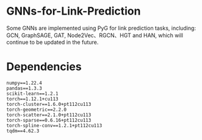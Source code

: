 # GNNs-for-Link-Prediction
Some GNNs are implemented using PyG for link prediction tasks, including: GCN, GraphSAGE, GAT, Node2Vec、RGCN、HGT and HAN, which will continue to be updated in the future.

# Dependencies
```
numpy==1.22.4
pandas==1.3.3
scikit-learn==1.2.1
torch==1.12.1+cu113
torch-cluster==1.6.0+pt112cu113
torch-geometric==2.2.0
torch-scatter==2.1.0+pt112cu113
torch-sparse==0.6.16+pt112cu113
torch-spline-conv==1.2.1+pt112cu113
tqdm==4.62.3
```
